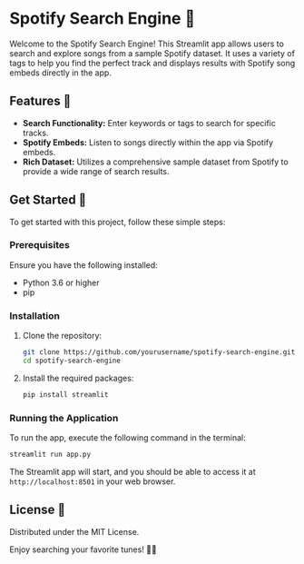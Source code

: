# Spotify Search Engine 🎵

Welcome to the Spotify Search Engine! This Streamlit app allows users to search and explore songs from a sample Spotify dataset. It uses a variety of tags to help you find the perfect track and displays results with Spotify song embeds directly in the app.

## Features 🌟

- **Search Functionality:** Enter keywords or tags to search for specific tracks.
- **Spotify Embeds:** Listen to songs directly within the app via Spotify embeds.
- **Rich Dataset:** Utilizes a comprehensive sample dataset from Spotify to provide a wide range of search results.

## Get Started 🚀

To get started with this project, follow these simple steps:

### Prerequisites

Ensure you have the following installed:
- Python 3.6 or higher
- pip

### Installation

1. Clone the repository:

   ```bash
   git clone https://github.com/yourusername/spotify-search-engine.git
   cd spotify-search-engine
   ```

2. Install the required packages:

   ```bash
   pip install streamlit
   ```

### Running the Application

To run the app, execute the following command in the terminal:

```bash
streamlit run app.py
```

The Streamlit app will start, and you should be able to access it at `http://localhost:8501` in your web browser.


## License 📜

Distributed under the MIT License.


Enjoy searching your favorite tunes! 🎉🎶

